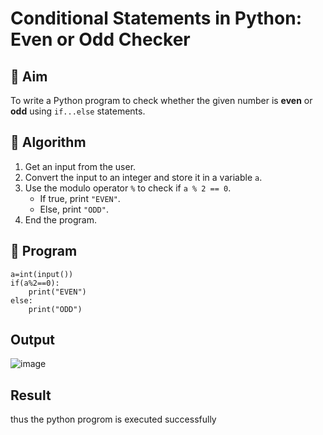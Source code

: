 # Conditional Statements in Python: Even or Odd Checker

## 🎯 Aim
To write a Python program to check whether the given number is **even** or **odd** using `if...else` statements.

## 🧠 Algorithm
1. Get an input from the user.
2. Convert the input to an integer and store it in a variable `a`.
3. Use the modulo operator `%` to check if `a % 2 == 0`.
   - If true, print `"EVEN"`. 
   - Else, print `"ODD"`.
4. End the program.

## 🧾 Program
```
a=int(input())
if(a%2==0):
    print("EVEN")
else:
    print("ODD")
```

## Output
![image](https://github.com/user-attachments/assets/a7e9b92e-ae59-4ecc-a0ac-90f1424593ab)


## Result
thus the python progrom is executed successfully

